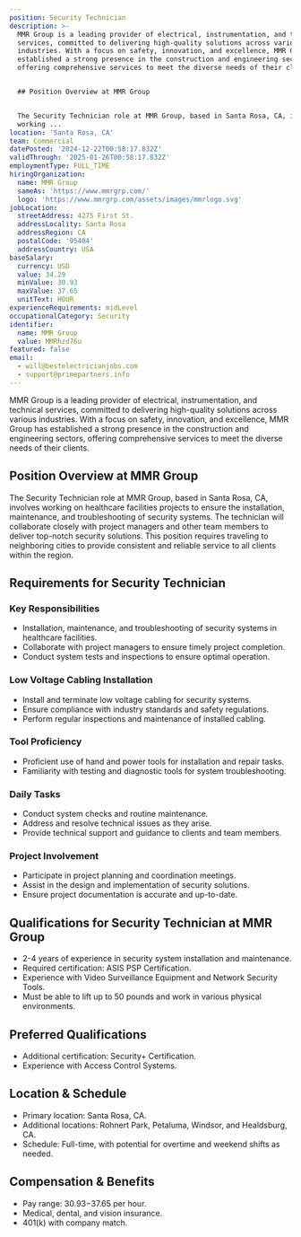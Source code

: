```yaml
---
position: Security Technician
description: >-
  MMR Group is a leading provider of electrical, instrumentation, and technical
  services, committed to delivering high-quality solutions across various
  industries. With a focus on safety, innovation, and excellence, MMR Group has
  established a strong presence in the construction and engineering sectors,
  offering comprehensive services to meet the diverse needs of their clients.


  ## Position Overview at MMR Group


  The Security Technician role at MMR Group, based in Santa Rosa, CA, involves
  working ...
location: 'Santa Rosa, CA'
team: Commercial
datePosted: '2024-12-22T00:58:17.832Z'
validThrough: '2025-01-26T00:58:17.832Z'
employmentType: FULL_TIME
hiringOrganization:
  name: MMR Group
  sameAs: 'https://www.mmrgrp.com/'
  logo: 'https://www.mmrgrp.com/assets/images/mmrlogo.svg'
jobLocation:
  streetAddress: 4275 First St.
  addressLocality: Santa Rosa
  addressRegion: CA
  postalCode: '95404'
  addressCountry: USA
baseSalary:
  currency: USD
  value: 34.29
  minValue: 30.93
  maxValue: 37.65
  unitText: HOUR
experienceRequirements: midLevel
occupationalCategory: Security
identifier:
  name: MMR Group
  value: MMRhzd76u
featured: false
email:
  - will@bestelectricianjobs.com
  - support@primepartners.info
---
```




MMR Group is a leading provider of electrical, instrumentation, and technical services, committed to delivering high-quality solutions across various industries. With a focus on safety, innovation, and excellence, MMR Group has established a strong presence in the construction and engineering sectors, offering comprehensive services to meet the diverse needs of their clients.

## Position Overview at MMR Group

The Security Technician role at MMR Group, based in Santa Rosa, CA, involves working on healthcare facilities projects to ensure the installation, maintenance, and troubleshooting of security systems. The technician will collaborate closely with project managers and other team members to deliver top-notch security solutions. This position requires traveling to neighboring cities to provide consistent and reliable service to all clients within the region.

## Requirements for Security Technician

### Key Responsibilities
- Installation, maintenance, and troubleshooting of security systems in healthcare facilities.
- Collaborate with project managers to ensure timely project completion.
- Conduct system tests and inspections to ensure optimal operation.

### Low Voltage Cabling Installation
- Install and terminate low voltage cabling for security systems.
- Ensure compliance with industry standards and safety regulations.
- Perform regular inspections and maintenance of installed cabling.

### Tool Proficiency
- Proficient use of hand and power tools for installation and repair tasks.
- Familiarity with testing and diagnostic tools for system troubleshooting.

### Daily Tasks
- Conduct system checks and routine maintenance.
- Address and resolve technical issues as they arise.
- Provide technical support and guidance to clients and team members.

### Project Involvement
- Participate in project planning and coordination meetings.
- Assist in the design and implementation of security solutions.
- Ensure project documentation is accurate and up-to-date.

## Qualifications for Security Technician at MMR Group

- 2-4 years of experience in security system installation and maintenance.
- Required certification: ASIS PSP Certification.
- Experience with Video Surveillance Equipment and Network Security Tools.
- Must be able to lift up to 50 pounds and work in various physical environments.

## Preferred Qualifications

- Additional certification: Security+ Certification.
- Experience with Access Control Systems.

## Location & Schedule

- Primary location: Santa Rosa, CA.
- Additional locations: Rohnert Park, Petaluma, Windsor, and Healdsburg, CA.
- Schedule: Full-time, with potential for overtime and weekend shifts as needed.

## Compensation & Benefits

- Pay range: $30.93-$37.65 per hour.
- Medical, dental, and vision insurance.
- 401(k) with company match.